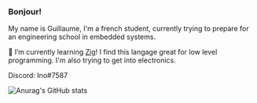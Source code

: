 ### Bonjour!

<!--
**Guigui220D/Guigui220D** is a ✨ _special_ ✨ repository because its `README.md` (this file) appears on your GitHub profile.
-->

My name is Guillaume, I'm a french student, currently trying to prepare for an engineering school in embedded systems.

🌱 I’m currently learning [Zig](https://ziglang.org/)! I find this langage great for low level programming. I'm also trying to get into electronics.

Discord: Ino#7587

![Anurag's GitHub stats](https://github-readme-stats.vercel.app/api?username=Guigui220D&theme=default&show_icons=true)
